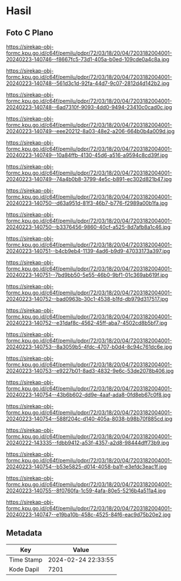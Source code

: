 # Hasil

## Foto C Plano

https://sirekap-obj-formc.kpu.go.id/c64f/pemilu/pdpr/72/03/18/20/04/7203182004001-20240223-140746--f8667fc5-73d1-405a-b0ed-109cde0a4c8a.jpg

https://sirekap-obj-formc.kpu.go.id/c64f/pemilu/pdpr/72/03/18/20/04/7203182004001-20240223-140748--561d3c1d-92fa-44d7-9c07-2812d4d142b2.jpg

https://sirekap-obj-formc.kpu.go.id/c64f/pemilu/pdpr/72/03/18/20/04/7203182004001-20240223-140748--6ad7310f-9093-4dd0-9494-23410c0cad0c.jpg

https://sirekap-obj-formc.kpu.go.id/c64f/pemilu/pdpr/72/03/18/20/04/7203182004001-20240223-140749--eee20212-8a03-48e2-a206-664b0b4a009d.jpg

https://sirekap-obj-formc.kpu.go.id/c64f/pemilu/pdpr/72/03/18/20/04/7203182004001-20240223-140749--10a84ffb-4130-45d6-a516-a9594c8cd39f.jpg

https://sirekap-obj-formc.kpu.go.id/c64f/pemilu/pdpr/72/03/18/20/04/7203182004001-20240223-140749--74a4b0b8-3799-4e5c-b891-ec302d821b47.jpg

https://sirekap-obj-formc.kpu.go.id/c64f/pemilu/pdpr/72/03/18/20/04/7203182004001-20240223-140750--d63a951d-81f3-46b7-b776-f2989a00b1fa.jpg

https://sirekap-obj-formc.kpu.go.id/c64f/pemilu/pdpr/72/03/18/20/04/7203182004001-20240223-140750--b3376456-9860-40cf-a525-8d7afb8a1c46.jpg

https://sirekap-obj-formc.kpu.go.id/c64f/pemilu/pdpr/72/03/18/20/04/7203182004001-20240223-140751--b4cb9eb4-1139-4ad6-b9d9-47033173a397.jpg

https://sirekap-obj-formc.kpu.go.id/c64f/pemilu/pdpr/72/03/18/20/04/7203182004001-20240223-140751--7bd9bb50-5e55-46b0-9bf1-01c369ab619f.jpg

https://sirekap-obj-formc.kpu.go.id/c64f/pemilu/pdpr/72/03/18/20/04/7203182004001-20240223-140752--bad0963b-30c1-4538-b1fd-db979d317517.jpg

https://sirekap-obj-formc.kpu.go.id/c64f/pemilu/pdpr/72/03/18/20/04/7203182004001-20240223-140752--e31daf8c-4562-45ff-aba7-4502cd8b5bf7.jpg

https://sirekap-obj-formc.kpu.go.id/c64f/pemilu/pdpr/72/03/18/20/04/7203182004001-20240223-140753--8a3059b5-4fdc-4707-b0d4-8c94c761dc6e.jpg

https://sirekap-obj-formc.kpu.go.id/c64f/pemilu/pdpr/72/03/18/20/04/7203182004001-20240223-140753--e9227b01-8ad3-4832-9e6c-53de2078b406.jpg

https://sirekap-obj-formc.kpu.go.id/c64f/pemilu/pdpr/72/03/18/20/04/7203182004001-20240223-140754--43b6b602-dd9e-4aaf-ada8-0fd8eb67c0f8.jpg

https://sirekap-obj-formc.kpu.go.id/c64f/pemilu/pdpr/72/03/18/20/04/7203182004001-20240223-140754--588f204c-d140-405a-8038-b98b70f885cd.jpg

https://sirekap-obj-formc.kpu.go.id/c64f/pemilu/pdpr/72/03/18/20/04/7203182004001-20240222-143335--fdbb9412-a53f-4357-a2d8-98444dff73b9.jpg

https://sirekap-obj-formc.kpu.go.id/c64f/pemilu/pdpr/72/03/18/20/04/7203182004001-20240223-140754--b53e5825-d014-4058-ba1f-e3efdc3eac1f.jpg

https://sirekap-obj-formc.kpu.go.id/c64f/pemilu/pdpr/72/03/18/20/04/7203182004001-20240223-140755--8f0760fa-1c59-4afa-80e5-5216b4a511a4.jpg

https://sirekap-obj-formc.kpu.go.id/c64f/pemilu/pdpr/72/03/18/20/04/7203182004001-20240223-140747--e19ba10b-458c-4525-84f6-eac9d75b20e2.jpg


## Metadata

| Key        | Value               |
| ---------- | ------------------- |
| Time Stamp | 2024-02-24 22:33:55 |
| Kode Dapil | 7201                |



